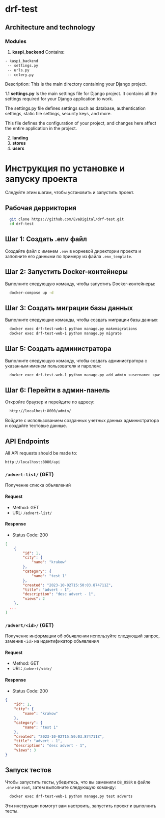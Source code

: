 # drf-test

## Architecture and technology
### Modules

1. **kaspi_backend**
Contains:
```sh
- kaspi_backend
 -- settings.py
 -- urls.py
 -- celery.py
```
Description: This is the main directory containing your Django project.

1.1 **settings.py**
Is the main settings file for Django project. It contains all the settings required for your Django application to work.

The settings.py file defines settings such as database, authentication settings, static file settings, security keys, and more.

This file defines the configuration of your project, and changes here affect the entire application in the project.

2. **landing**
3. **stores**
4. **users**


# Инструкция по установке и запуску проекта

Следуйте этим шагам, чтобы установить и запустить проект.

## Рабочая дерриктория
```bash 
  git clone https://github.com/EvaDigital/drf-test.git
  cd drf-test
```

## Шаг 1: Создать .env файл

Создайте файл с именем `.env` в корневой директории проекта и заполните его данными по примеру из файла `.env_template`.

## Шаг 2: Запустить Docker-контейнеры

Выполните следующую команду, чтобы запустить Docker-контейнеры: 
``` bash 
  docker-compose up -d
```
## Шаг 3: Создать миграции базы данных

Выполните следующие команды, чтобы создать миграции базы данных:
``` bash 
  docker exec drf-test-web-1 python manage.py makemigrations
  docker exec drf-test-web-1 python manage.py migrate
```

## Шаг 5: Создать администратора

Выполните следующую команду, чтобы создать администратора с указанным именем пользователя и паролем:
``` bash 
  docker exec drf-test-web-1 python manage.py add_admin <username> <password>
```

## Шаг 6: Перейти в админ-панель

Откройте браузер и перейдите по адресу:
``` bash 
  http://localhost:8000/admin/
```
Войдите с использованием созданных учетных данных администратора и создайте тестовые данные.


## API Endpoints
All API requests should be made to:
```
http://localhost:8080/api
```

### `/advert-list/` (GET)

Получение списка объявлений

#### Request

- Method: GET
- URL: `/advert-list/`

#### Response

- Status Code: 200

```json
[
    {
        "id": 1,
        "city": {
            "name": "krakow"
        },
        "category": {
            "name": "test 1"
        },
        "created": "2023-10-02T15:50:03.874711Z",
        "title": "advert - 1",
        "description": "desc advert - 1",
        "views": 2
    },
  ...
]
```

### `/advert/<id>/` (GET)

Получение информации об объявлении используйте следующий запрос, заменив `<id>` на идентификатор объявления

#### Request

- Method: GET
- URL: `/advert/<id>/`

#### Response

- Status Code: 200

```json
{
    "id": 1,
    "city": {
        "name": "krakow"
    },
    "category": {
        "name": "test 1"
    },
    "created": "2023-10-02T15:50:03.874711Z",
    "title": "advert - 1",
    "description": "desc advert - 1",
    "views": 3
}
```



## Запуск тестов

Чтобы запустить тесты, убедитесь, что вы заменили `DB_USER` в файле `.env` на `root`, затем выполните следующую команду:
``` bash
  docker exec drf-test-web-1 python manage.py test adverts
```

Эти инструкции помогут вам настроить, запустить проект и выполнить тесты.


